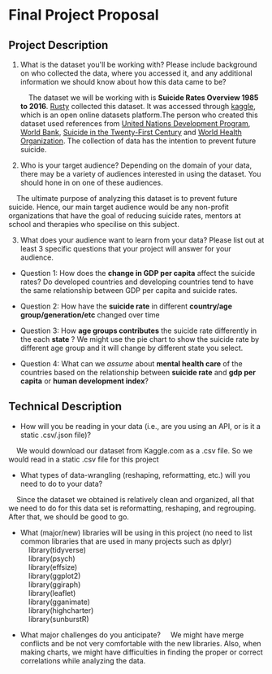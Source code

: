 # Final Project Proposal

## Project Description

1. What is the dataset you'll be working with?  Please include background on who collected the data, where you accessed it, and any additional information we should know about how this data came to be?

    &nbsp;&nbsp;&nbsp;&nbsp;The dataset we will be working with is **Suicide Rates Overview 1985 to 2016**. [Rusty](https://www.kaggle.com/russellyates88) collected this dataset. It was accessed through [kaggle](https://www.kaggle.com/russellyates88/suicide-rates-overview-1985-to-2016), which is an open online datasets platform.The person who created this dataset used references from [United Nations Development Program](http://hdr.undp.org/en/indicators/137506), [World Bank](http://databank.worldbank.org/data/source/world-development-indicators#), [Suicide in the Twenty-First Century](https://www.kaggle.com/szamil/suicide-in-the-twenty-first-century/notebook) and [World Health Organization](http://www.who.int/mental_health/suicide-prevention/en/). The collection of data has the intention to prevent future suicide.

2. Who is your target audience?  Depending on the domain of your data, there may be a variety of audiences interested in using the dataset.  You should hone in on one of these audiences.

  &nbsp;&nbsp;&nbsp;&nbsp;The ultimate purpose of analyzing this dataset is to prevent future suicide. Hence, our main target audience would be any non-profit organizations that have the goal of reducing suicide rates, mentors at school and therapies who specilise on this subject.

3. What does your audience want to learn from your data?  Please list out at least 3 specific questions that your project will answer for your audience.

 - Question 1: How does the **change in GDP per capita** affect the suicide rates? Do developed countries and developing countries tend to have the same relationship between GDP per capita and suicide rates.

 - Question 2: How have the **suicide rate** in different **country/age group/generation/etc** changed over time

 - Question 3: How **age groups contributes** the suicide rate differently in the each **state** ? We might use the pie chart to show the suicide rate by different age group and it will change by different state you select.

 - Question 4: What can we _assume_ about **mental health care** of the countries based on the relationship between **suicide rate** and **gdp per capita** or **human development index**?


## Technical Description
 - How will you be reading in your data (i.e., are you using an API, or is it a static .csv/.json file)?

 &nbsp;&nbsp;&nbsp;&nbsp;We would download our dataset from Kaggle.com as a .csv file. So we would read in a static .csv file for this project

 - What types of data-wrangling (reshaping, reformatting, etc.) will you need to do to your data?

 &nbsp;&nbsp;&nbsp;&nbsp;Since the dataset we obtained is relatively clean and organized, all that we need to do for this data set is reformatting, reshaping, and regrouping. After that, we should be good to go.

 - What (major/new) libraries will be using in this project (no need to list common libraries that are used in many projects such as dplyr) <br>
 &nbsp;&nbsp;&nbsp;&nbsp;library(tidyverse)<br>
 &nbsp;&nbsp;&nbsp;&nbsp;library(psych) <br>
 &nbsp;&nbsp;&nbsp;&nbsp;library(effsize)<br>
 &nbsp;&nbsp;&nbsp;&nbsp;library(ggplot2)<br>
 &nbsp;&nbsp;&nbsp;&nbsp;library(ggiraph)<br>
 &nbsp;&nbsp;&nbsp;&nbsp;library(leaflet)<br>
 &nbsp;&nbsp;&nbsp;&nbsp;library(gganimate)<br>
 &nbsp;&nbsp;&nbsp;&nbsp;library(highcharter)<br>
 &nbsp;&nbsp;&nbsp;&nbsp;library(sunburstR)

 - What major challenges do you anticipate?
 &nbsp;&nbsp;&nbsp;&nbsp;We might have merge conflicts and be not very comfortable with the new libraries. Also, when making charts, we might have difficulties in finding the proper or correct correlations while analyzing the data.


